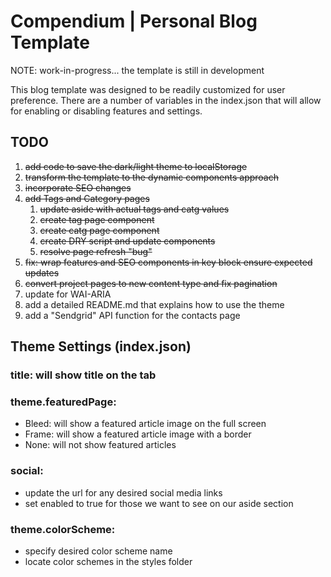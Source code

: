 # Compendium | Personal Blog Template

NOTE: work-in-progress... the template is still in development

This blog template was designed to be readily customized for user preference. There are a number of variables in the index.json that will allow for enabling or disabling features and settings.

## TODO

1. ~~add code to save the dark/light theme to localStorage~~
2. ~~transform the template to the dynamic components approach~~
3. ~~incorporate SEO changes~~
4. ~~add Tags and Category pages~~
   1. ~~update aside with actual tags and catg values~~
   2. ~~create tag page component~~
   3. ~~create catg page component~~
   4. ~~create DRY script and update components~~
   5. ~~resolve page refresh "bug"~~
5. ~~fix: wrap features and SEO components in key block ensure expected updates~~
6. ~~convert project pages to new content type and fix pagination~~
7. update for WAI-ARIA
8. add a detailed README.md that explains how to use the theme
9. add a "Sendgrid" API function for the contacts page

## Theme Settings (index.json)

### title: will show title on the tab

### theme.featuredPage:
* Bleed: will show a featured article image on the full screen
* Frame: will show a featured article image with a border
* None: will not show featured articles

### social:
* update the url for any desired social media links
* set enabled to true for those we want to see on our aside section

### theme.colorScheme:
* specify desired color scheme name
* locate color schemes in the styles folder
